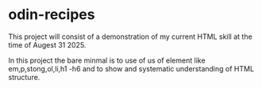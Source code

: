 # odin-recipes

This project will consist of a demonstration of my current HTML skill at the time of Augest 31 2025.

In this project the bare minmal is to use of us of element like em,p,stong,ol,li,h1 -h6 and to show and systematic understanding of HTML structure.